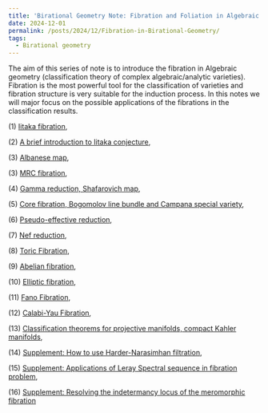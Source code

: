 ```yaml
---
title: 'Birational Geometry Note: Fibration and Foliation in Algebraic Geometry'
date: 2024-12-01
permalink: /posts/2024/12/Fibration-in-Birational-Geometry/
tags:
  - Birational geometry
---
```


The aim of this series of note is to introduce the fibration in Algebraic geometry (classification theory of complex algebraic/analytic varieties). Fibration is the most powerful tool for the classification of varieties and fibration structure is very suitable for the induction process. In this notes we will major focus on the possible applications of the fibrations in the classification results.


(1) [Iitaka fibration](),

(2) [A brief introduction to Iitaka conjecture](),

(3) [Albanese map](),

(3) [MRC fibration](), 

(4) [Gamma reduction, Shafarovich map](),

(5) [Core fibration, Bogomolov line bundle and Campana special variety](),

(6) [Pseudo-effective reduction](),

(7) [Nef reduction](),

(8) [Toric Fibration](),

(9) [Abelian fibration](),

(10) [Elliptic fibration](),

(11) [Fano Fibration](),

(12) [Calabi-Yau Fibration](),

(13) [Classification theorems for projective manifolds, compact Kahler manifolds](),

(14) [Supplement: How to use Harder-Narasimhan filtration](),

(15) [Supplement: Applications of Leray Spectral sequence in fibration problem](https://yilimath.github.io/files/Birational/Fibration/LeraySS.pdf),

(16) [Supplement: Resolving the indetermancy locus of the meromorphic fibration]()
